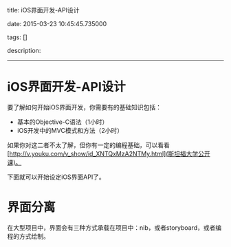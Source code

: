 title: iOS界面开发-API设计

date: 2015-03-23 10:45:45.735000

tags: []

description: 

---
# iOS界面开发-API设计

要了解如何开始iOS界面开发，你需要有的基础知识包括：

  * 基本的Objective-C语法（1小时）
  * iOS开发中的MVC模式和方法（2小时）

如果你对这二者不太了解，但你有一定的编程基础，可以看看[http://v.youku.com/v_show/id_XNTQxMzA2NTMy.html](斯坦福大学公开课)。

下面就可以开始设定iOS界面API了。

# 界面分离

在大型项目中，界面会有三种方式承载在项目中：nib，或者storyboard，或者编程的方式绘制。
